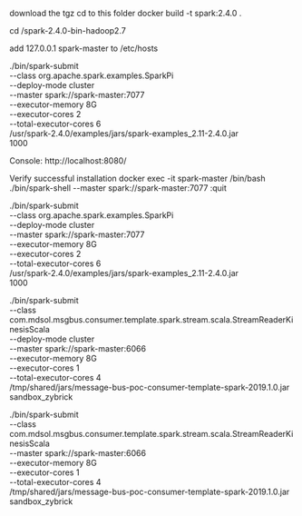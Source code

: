 download the tgz
cd to this folder
docker build -t spark:2.4.0 .

cd <path>/spark-2.4.0-bin-hadoop2.7

add 127.0.0.1 spark-master to /etc/hosts

./bin/spark-submit \
  --class org.apache.spark.examples.SparkPi \
  --deploy-mode cluster \
  --master spark://spark-master:7077 \
  --executor-memory 8G \
  --executor-cores 2 \
  --total-executor-cores 6 \
  /usr/spark-2.4.0/examples/jars/spark-examples_2.11-2.4.0.jar \
  1000
  
Console: http://localhost:8080/

Verify successful installation
docker exec -it spark-master /bin/bash
./bin/spark-shell --master spark://spark-master:7077
:quit

./bin/spark-submit \
  --class org.apache.spark.examples.SparkPi \
  --deploy-mode cluster \
  --master spark://spark-master:7077 \
  --executor-memory 8G \
  --executor-cores 2 \
  --total-executor-cores 6 \
  /usr/spark-2.4.0/examples/jars/spark-examples_2.11-2.4.0.jar \
  1000

./bin/spark-submit \
--class com.mdsol.msgbus.consumer.template.spark.stream.scala.StreamReaderKinesisScala \
--deploy-mode cluster \
--master spark://spark-master:6066 \
--executor-memory 8G \
--executor-cores 1 \
--total-executor-cores 4 \
/tmp/shared/jars/message-bus-poc-consumer-template-spark-2019.1.0.jar sandbox_zybrick

./bin/spark-submit \
--class com.mdsol.msgbus.consumer.template.spark.stream.scala.StreamReaderKinesisScala \
--master spark://spark-master:6066 \
--executor-memory 8G \
--executor-cores 1 \
--total-executor-cores 4 \
/tmp/shared/jars/message-bus-poc-consumer-template-spark-2019.1.0.jar sandbox_zybrick

